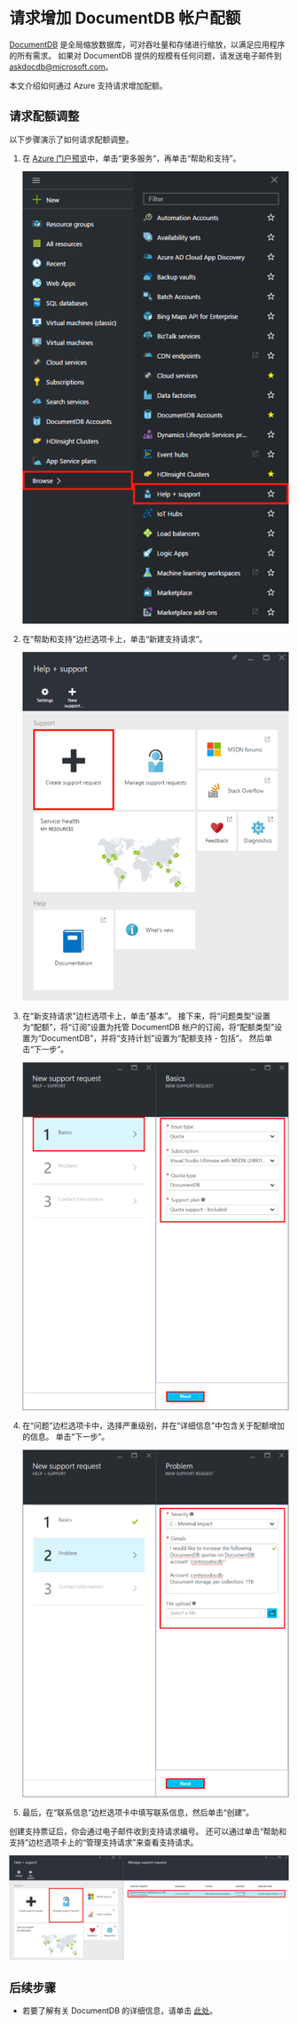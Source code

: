<properties
    pageTitle="请求增加 DocumentDB 帐户配额 | Azure"
    description="了解如何请求对 DocumentDB 数据库配额（如文档存储空间和每个集合的吞吐量）的调整。"
    services="documentdb"
    author="AndrewHoh"
    manager="jhubbard"
    editor="monicar"
    documentationcenter="" />
<tags
    ms.assetid="68f7dc8d-534f-4301-a42c-bcd1bb1b77fe"
    ms.service="documentdb"
    ms.workload="data-services"
    ms.tgt_pltfrm="na"
    ms.devlang="na"
    ms.topic="article"
    ms.date="12/13/2016"
    wacn.date="05/31/2017"
    ms.author="anhoh"
    ms.translationtype="Human Translation"
    ms.sourcegitcommit="4a18b6116e37e365e2d4c4e2d144d7588310292e"
    ms.openlocfilehash="44fedab5b2b4d2dee80f9f5daab3f2c2763ebbf2"
    ms.contentlocale="zh-cn"
    ms.lasthandoff="05/19/2017" />

# <a name="request-increased-azure-documentdb-account-quotas"></a>请求增加 DocumentDB 帐户配额
[DocumentDB](/home/features/documentdb/) 是全局缩放数据库，可对吞吐量和存储进行缩放，以满足应用程序的所有需求。 如果对 DocumentDB 提供的规模有任何问题，请发送电子邮件到 askdocdb@microsoft.com。

本文介绍如何通过 Azure 支持请求增加配额。

## <a id="RequestQuotaIncrease"></a> 请求配额调整
以下步骤演示了如何请求配额调整。

1. 在 [Azure 门户预览](https://portal.azure.cn)中，单击“更多服务”，再单击“帮助和支持”。
   
    ![启动帮助与支持的屏幕截图](./media/documentdb-increase-limits/helpsupport.png)
2. 在“帮助和支持”边栏选项卡上，单击“新建支持请求”。
   
    ![创建支持票证的屏幕截图](./media/documentdb-increase-limits/getsupport.png)
3. 在“新支持请求”边栏选项卡上，单击“基本”。 接下来，将“问题类型”设置为“配额”，将“订阅”设置为托管 DocumentDB 帐户的订阅，将“配额类型”设置为“DocumentDB”，并将“支持计划”设置为“配额支持 - 包括”。 然后单击“下一步”。
   
    ![支持票证请求类型的屏幕截图](./media/documentdb-increase-limits/supportrequest1.png)
4. 在“问题”边栏选项卡中，选择严重级别，并在“详细信息”中包含关于配额增加的信息。 单击“下一步”。
   
    ![支持票证订阅选取器的屏幕截图](./media/documentdb-increase-limits/supportrequest2.png)
5. 最后，在“联系信息”边栏选项卡中填写联系信息，然后单击“创建”。

创建支持票证后，你会通过电子邮件收到支持请求编号。  还可以通过单击“帮助和支持”边栏选项卡上的“管理支持请求”来查看支持请求。

![支持请求边栏选项卡的屏幕截图](./media/documentdb-increase-limits/supportrequest4.png)

## <a name="NextSteps"></a> 后续步骤
- 若要了解有关 DocumentDB 的详细信息，请单击 [此处](/documentation/services/documentdb/)。

<!---Update_Description: wording update -->
